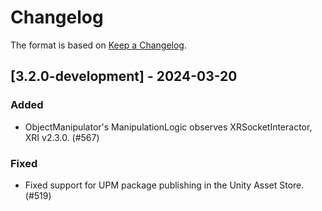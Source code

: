 # Changelog

The format is based on [Keep a Changelog](https://keepachangelog.com/en/1.1.0/).

## [3.2.0-development] - 2024-03-20

### Added

* ObjectManipulator's ManipulationLogic observes XRSocketInteractor, XRI v2.3.0. (#567)

### Fixed

* Fixed support for UPM package publishing in the Unity Asset Store. (#519)
